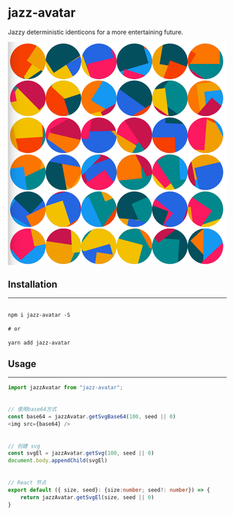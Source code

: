 # jazz-avatar
Jazzy deterministic identicons for a more entertaining future.

![example](./example.png)

## Installation

---

```shell

npm i jazz-avatar -S

# or 

yarn add jazz-avatar

```



## Usage

--- 

```typescript
import jazzAvatar from "jazz-avatar";


// 使用base64方式
const base64 = jazzAvatar.getSvgBase64(100, seed || 0)
<img src={base64} />


// 创建 svg 
const svgEl = jazzAvatar.getSvg(100, seed || 0)
document.body.appendChild(svgEl)


// React 节点
export default ({ size, seed}: {size:number; seed?: number}) => {
    return jazzAvatar.getSvgEl(size, seed || 0)
}


```


